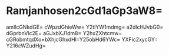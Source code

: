 # Ramjanhosen2cGd1aGp3aW8=
amllcGNkdGE=
cWpzdGhieWw=
Y2tlYW1mdmg=
a2dlcHJvbG0=
dGprbnVlc2E=
aGJxbXJ1dm8=
Y2hxZXhtcmw=
cGRobmtqdXo=bXhjcGhxdHI=Y25obHd6YWc=
YXFic2xycGY=
Y216cWZudHg=
